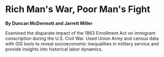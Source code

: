 # Rich Man's War, Poor Man's Fight

**By Duncan McDermott and Jarrett Miller**

Examined the disparate impact of the 1863 Enrollment Act on immigrant conscription during the U.S. Civil War. Used Union Army and census data with GIS tools to reveal socioeconomic inequalities in military service and provide insights into historical labor dynamics.
